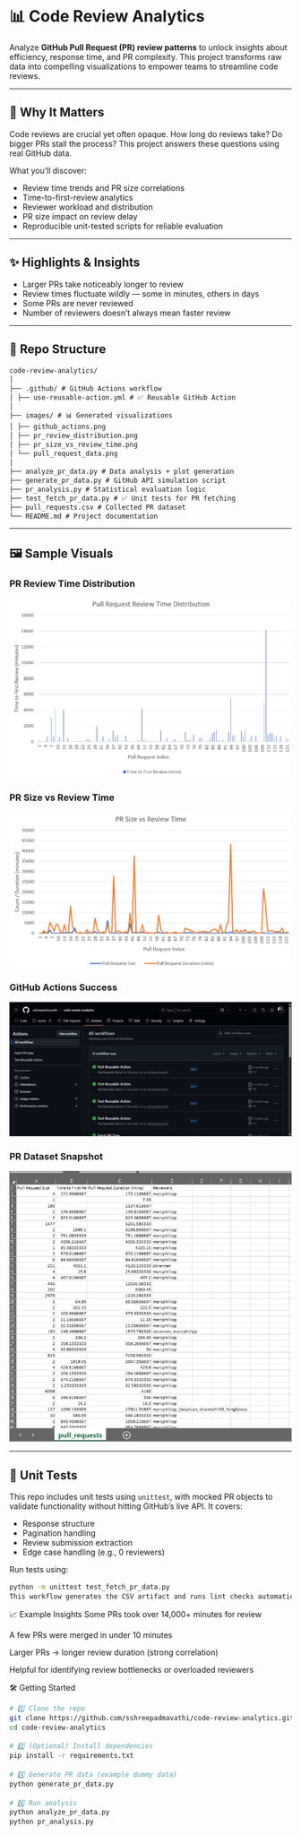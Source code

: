 # 📊 Code Review Analytics

Analyze **GitHub Pull Request (PR) review patterns** to unlock insights about efficiency, response time, and PR complexity. This project transforms raw data into compelling visualizations to empower teams to streamline code reviews.

---

## 🚀 Why It Matters

Code reviews are crucial yet often opaque. How long do reviews take? Do bigger PRs stall the process? This project answers these questions using real GitHub data.

What you’ll discover:

- Review time trends and PR size correlations  
- Time-to-first-review analytics  
- Reviewer workload and distribution  
- PR size impact on review delay  
- Reproducible unit-tested scripts for reliable evaluation  

---

## ✨ Highlights & Insights

- Larger PRs take noticeably longer to review  
- Review times fluctuate wildly — some in minutes, others in days  
- Some PRs are never reviewed  
- Number of reviewers doesn’t always mean faster review  

---

## 📂 Repo Structure
```
code-review-analytics/
│
├── .github/ # GitHub Actions workflow
│ ├── use-reusable-action.yml # ✅ Reusable GitHub Action
│
├── images/ # 📊 Generated visualizations
│ ├── github_actions.png
│ ├── pr_review_distribution.png
│ ├── pr_size_vs_review_time.png
│ └── pull_request_data.png
│
├── analyze_pr_data.py # Data analysis + plot generation
├── generate_pr_data.py # GitHub API simulation script
├── pr_analysis.py # Statistical evaluation logic
├── test_fetch_pr_data.py # ✅ Unit tests for PR fetching
├── pull_requests.csv # Collected PR dataset
└── README.md # Project documentation
```

---

## 🖼️ Sample Visuals

### PR Review Time Distribution  
![Review Time Distribution](images/pr_review_distribution.png)

### PR Size vs Review Time  
![PR Size vs Time](images/pr_size_vs_review_time.png)

### GitHub Actions Success  
![Actions](images/github_actions.png)

### PR Dataset Snapshot  
![PR Data](images/pull_request_data.png)

---

## 🧪 Unit Tests

This repo includes unit tests using `unittest`, with mocked PR objects to validate functionality without hitting GitHub’s live API. It covers:

- Response structure
- Pagination handling
- Review submission extraction
- Edge case handling (e.g., 0 reviewers)

Run tests using:

```bash
python -m unittest test_fetch_pr_data.py
This workflow generates the CSV artifact and runs lint checks automatically on push or manual dispatch.
```
📈 Example Insights
Some PRs took over 14,000+ minutes for review

A few PRs were merged in under 10 minutes

Larger PRs → longer review duration (strong correlation)

Helpful for identifying review bottlenecks or overloaded reviewers

🛠️ Getting Started
```bash
# 1️⃣ Clone the repo
git clone https://github.com/sshreepadmavathi/code-review-analytics.git
cd code-review-analytics

# 2️⃣ (Optional) Install dependencies
pip install -r requirements.txt

# 3️⃣ Generate PR data (example dummy data)
python generate_pr_data.py

# 4️⃣ Run analysis
python analyze_pr_data.py
python pr_analysis.py
```

